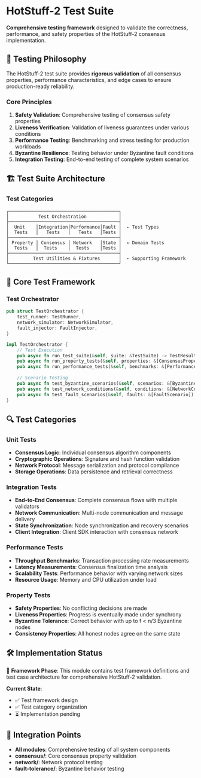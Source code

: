 # HotStuff-2 Test Suite

**Comprehensive testing framework** designed to validate the correctness, performance, and safety properties of the HotStuff-2 consensus implementation.

## 🎯 Testing Philosophy

The HotStuff-2 test suite provides **rigorous validation** of all consensus properties, performance characteristics, and edge cases to ensure production-ready reliability.

### Core Principles

1. **Safety Validation**: Comprehensive testing of consensus safety properties
2. **Liveness Verification**: Validation of liveness guarantees under various conditions
3. **Performance Testing**: Benchmarking and stress testing for production workloads
4. **Byzantine Resilience**: Testing behavior under Byzantine fault conditions
5. **Integration Testing**: End-to-end testing of complete system scenarios

## 🏗️ Test Suite Architecture

### Test Categories

```
┌─────────────────────────────────────────┐
│           Test Orchestration            │
├─────────────────────────────────────────┤
│  Unit    │Integration│Performance│Fault │  ← Test Types
│  Tests   │   Tests   │   Tests   │Tests │
├─────────────────────────────────────────┤
│ Property │ Consensus │ Network   │State │  ← Domain Tests
│  Tests   │  Tests    │  Tests    │Tests │
├─────────────────────────────────────────┤
│         Test Utilities & Fixtures       │  ← Supporting Framework
└─────────────────────────────────────────┘
```

## 🧪 Core Test Framework

### Test Orchestrator

```rust
pub struct TestOrchestrator {
    test_runner: TestRunner,
    network_simulator: NetworkSimulator,
    fault_injector: FaultInjector,
}

impl TestOrchestrator {
    // Test Execution
    pub async fn run_test_suite(&self, suite: &TestSuite) -> TestResults;
    pub async fn run_property_tests(&self, properties: &[ConsensusProperty]) -> PropertyTestResults;
    pub async fn run_performance_tests(&self, benchmarks: &[PerformanceBenchmark]) -> BenchmarkResults;
    
    // Scenario Testing
    pub async fn test_byzantine_scenarios(&self, scenarios: &[ByzantineScenario]) -> ScenarioResults;
    pub async fn test_network_conditions(&self, conditions: &[NetworkCondition]) -> NetworkTestResults;
    pub async fn test_fault_scenarios(&self, faults: &[FaultScenario]) -> FaultTestResults;
}
```

## 🔍 Test Categories

### Unit Tests

- **Consensus Logic**: Individual consensus algorithm components
- **Cryptographic Operations**: Signature and hash function validation
- **Network Protocol**: Message serialization and protocol compliance
- **Storage Operations**: Data persistence and retrieval correctness

### Integration Tests

- **End-to-End Consensus**: Complete consensus flows with multiple validators
- **Network Communication**: Multi-node communication and message delivery
- **State Synchronization**: Node synchronization and recovery scenarios
- **Client Integration**: Client SDK interaction with consensus network

### Performance Tests

- **Throughput Benchmarks**: Transaction processing rate measurements
- **Latency Measurements**: Consensus finalization time analysis
- **Scalability Tests**: Performance behavior with varying network sizes
- **Resource Usage**: Memory and CPU utilization under load

### Property Tests

- **Safety Properties**: No conflicting decisions are made
- **Liveness Properties**: Progress is eventually made under synchrony
- **Byzantine Tolerance**: Correct behavior with up to f < n/3 Byzantine nodes
- **Consistency Properties**: All honest nodes agree on the same state

## 🛠️ Implementation Status

🚧 **Framework Phase**: This module contains test framework definitions and test case architecture for comprehensive HotStuff-2 validation.

**Current State**: 
- ✅ Test framework design
- ✅ Test category organization
- ⏳ Implementation pending

## 🔗 Integration Points

- **All modules**: Comprehensive testing of all system components
- **consensus/**: Core consensus property validation
- **network/**: Network protocol testing
- **fault-tolerance/**: Byzantine behavior testing
